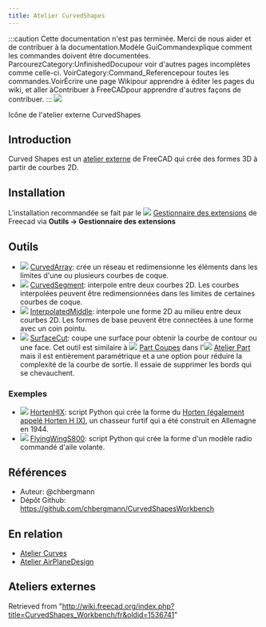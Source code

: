 ```yaml
---
title: Atelier CurvedShapes
---
```


:::caution
Cette documentation n'est pas terminée. Merci de nous aider et de contribuer à la documentation.Modèle GuiCommandexplique comment les commandes doivent être documentées. ParcourezCategory:UnfinishedDocupour voir d'autres pages incomplètes comme celle-ci. VoirCategory:Command_Referencepour toutes les commandes.VoirÉcrire une page Wikipour apprendre à éditer les pages du wiki, et aller àContribuer à FreeCADpour apprendre d'autres façons de contribuer.
:::
![](/images/CurvedShapes_workbench_icon.svg)

Icône de l'atelier externe CurvedShapes

## Introduction

Curved Shapes est un [atelier externe](/External_workbenches/fr "External workbenches/fr") de FreeCAD qui crée des formes 3D à partir de courbes 2D.

## Installation

L'installation recommandée se fait par le ![](/images/Std_AddonMgr.svg) [Gestionnaire des extensions](/Std_AddonMgr/fr "Std AddonMgr/fr") de Freecad via **Outils → Gestionnaire des extensions**

## Outils

- ![](/images/CurvedShapes_CurvedArray.svg) [CurvedArray](/CurvedShapes_CurvedArray/fr "CurvedShapes CurvedArray/fr"): crée un réseau et redimensionne les éléments dans les limites d'une ou plusieurs courbes de coque.
- ![](/images/CurvedShapes_CurvedSegment.svg) [CurvedSegment](/index.php?title=CurvedShapes_CurvedSegment/fr&action=edit&redlink=1 "CurvedShapes CurvedSegment/fr (page does not exist)"): interpole entre deux courbes 2D. Les courbes interpolées peuvent être redimensionnées dans les limites de certaines courbes de coque.
- ![](/images/CurvedShapes_InterpolatedMiddle.svg) [InterpolatedMiddle](/index.php?title=CurvedShapes_InterpolatedMiddle/fr&action=edit&redlink=1 "CurvedShapes InterpolatedMiddle/fr (page does not exist)"): interpole une forme 2D au milieu entre deux courbes 2D. Les formes de base peuvent être connectées à une forme avec un coin pointu.
- ![](/images/CurvedShapes_SurfaceCut.svg) [SurfaceCut](/index.php?title=CurvedShapes_SurfaceCut/fr&action=edit&redlink=1 "CurvedShapes SurfaceCut/fr (page does not exist)"): coupe une surface pour obtenir la courbe de contour ou une face. Cet outil est similaire à ![](/images/Part_CrossSections.svg) [Part Coupes](/Part_CrossSections/fr "Part CrossSections/fr") dans l'![](/images/Workbench_Part.svg) [Atelier Part](/Part_Workbench/fr "Part Workbench/fr") mais il est entièrement paramétrique et a une option pour réduire la complexité de la courbe de sortie. Il essaie de supprimer les bords qui se chevauchent.

### Exemples

- ![](/images/CurvedShapes_HortenHIX.svg) [HortenHIX](/index.php?title=CurvedShapes_HortenHIX/fr&action=edit&redlink=1 "CurvedShapes HortenHIX/fr (page does not exist)"): script Python qui crée la forme du [Horten (également appelé Horten H IX)](https://en.wikipedia.org/wiki/Horten_Ho_229), un chasseur furtif qui a été construit en Allemagne en 1944.
- ![](/images/CurvedShapes_FlyingWingS800.svg) [FlyingWingS800](/index.php?title=CurvedShapes_FlyingWingS800/fr&action=edit&redlink=1 "CurvedShapes FlyingWingS800/fr (page does not exist)"): script Python qui crée la forme d'un modèle radio commandé d'aile volante.

## Références

- Auteur: @chbergmann
- Dépôt Github: <https://github.com/chbergmann/CurvedShapesWorkbench>

## En relation

- [Atelier Curves](/Curves_Workbench/fr "Curves Workbench/fr")
- [Atelier AirPlaneDesign](https://github.com/FredsFactory/FreeCAD_AirPlaneDesign)

## Ateliers externes

Retrieved from "<http://wiki.freecad.org/index.php?title=CurvedShapes_Workbench/fr&oldid=1536741>"
